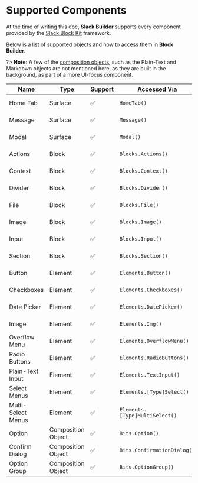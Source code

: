# Supported Components

At the time of writing this doc, **Slack Builder** supports every component provided by the [Slack Block Kit](https://api.slack.com/block-kit) framework.

Below is a list of supported objects and how to access them in **Block Builder**. 

?> **Note:** A few of the [composition objects](https://api.slack.com/reference/block-kit/composition-objects), such as the Plain-Text and Markdown objects are not mentioned here, as they are built in the background, as part of a more UI-focus component. 

| **Name**             | **Type**           | **Support**    | **Accessed Via**                  | **Docs**    
|----------------------|--------------------|----------------|-----------------------------------|--------------
| Home Tab             | Surface            | ✅             | `HomeTab()`                       | [View Docs](surfaces/home-tab.md)
| Message              | Surface            | ✅             | `Message()`                       | [View Docs](surfaces/message.md)
| Modal                | Surface            | ✅             | `Modal()`                         | [View Docs](surfaces/modal.md)
| Actions              | Block              | ✅             | `Blocks.Actions()`                | [View Docs](blocks/actions.md)
| Context              | Block              | ✅             | `Blocks.Context()`                | [View Docs](blocks/context.md)
| Divider              | Block              | ✅             | `Blocks.Divider()`                | [View Docs](blocks/divider.md)
| File                 | Block              | ✅             | `Blocks.File()`                   | [View Docs](blocks/file.md)
| Image                | Block              | ✅             | `Blocks.Image()`                  | [View Docs](blocks/image.md)
| Input                | Block              | ✅             | `Blocks.Input()`                  | [View Docs](blocks/input.md)
| Section              | Block              | ✅             | `Blocks.Section()`                | [View Docs](blocks/section.md)
| Button               | Element            | ✅️             | `Elements.Button()`               | [View Docs](elements/button.md)
| Checkboxes           | Element            | ✅             | `Elements.Checkboxes()`           | [View Docs](elements/checkboxes.md)
| Date Picker          | Element            | ✅             | `Elements.DatePicker()`           | [View Docs](elements/datepicker.md)
| Image                | Element            | ✅             | `Elements.Img()`                  | [View Docs](elements/img.md)
| Overflow Menu        | Element            | ✅             | `Elements.OverflowMenu()`         | [View Docs](elements/overflow-menu.md)
| Radio Buttons        | Element            | ✅             | `Elements.RadioButtons()`         | [View Docs](elements/radio-buttons.md)
| Plain-Text Input     | Element            | ✅             | `Elements.TextInput()`            | [View Docs](elements/text-input.md)
| Select Menus         | Element            | ✅             | `Elements.[Type]Select()`         | 
| Multi-Select Menus   | Element            | ✅             | `Elements.[Type]MultiSelect()`    | 
| Option               | Composition Object | ✅             | `Bits.Option()`                   | [View Docs](bits/option.md)
| Confirm Dialog       | Composition Object | ✅             | `Bits.ConfirmationDialog()`       | [View Docs](bits/confirmation-dialog.md)
| Option Group         | Composition Object | ✅             | `Bits.OptionGroup()`              | [View Docs](bits/option-group.md)